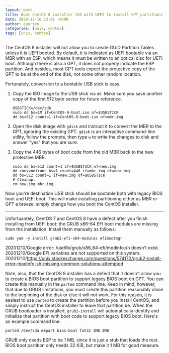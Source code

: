 ```yaml
---
layout: post
title: Boot CentOS 8 installer ISO with UEFI to install GPT partitions
date: 2020-12-16 23:01 -0600
author: quorten
categories: [unix, centos]
tags: [unix, centos]
---
```


The CentOS 8 installer will not allow you to create GUID Partition
Tables unless it is UEFI booted.  By default, it is indicated as UEFI
bootable via an MBR with an ESP, which means it must be written to an
optical disc for UEFI boot.  Although there is also a GPT, it does not
properly indicate the ESP partition.  And besides, most GPT tools
expect the protective copy of the GPT to be at the end of the disk,
not some other random location.

Fortunately, conversion to a bootable USB stick is easy.

<!-- more -->

1. Copy the ISO image to the USB stick via `dd`.  Make sure you save
   another copy of the first 512 byte sector for future reference.

   ```
   USBSTICK=/dev/sdb
   sudo dd bs=1M if=CentOS-8-boot.iso of=$USBSTICK
   dd bs=512 count=1 if=CentOS-8-boot.iso of=mbr.img
   ```

2. Open the disk image with `gdisk` and instruct it to convert the MBR
   to the GPT, ignoring the existing GPT.  `gdisk` is an interactive
   command-line utility, follow the prompts, then type `w` to write
   the changes to disk and answer "yes" that you are sure.

3. Copy the 446 bytes of boot code from the old MBR back to the new
   protective MBR.

   ```
   sudo dd bs=512 count=1 if=$USBSTICK of=new.img
   dd conv=notrunc bs=1 count=446 if=mbr.img of=new.img
   dd bs=512 count=1 if=new.img of=$USBSTICK
   # Cleanup:
   rm new.img mbr.img
   ```

Now you're destination USB stick should be bootable both with legacy
BIOS boot and UEFI boot.  This will make installing partitioning
either as MBR or GPT a breeze: simply change how you boot the CentOS
installer.

----------

Unfortuantely, CentOS 7 and CentOS 8 have a defect after you finish
installing from UEFI boot: the GRUB x86-64 EFI boot modules are
missing from the installation.  Install them manually as follows:

```
sudo yum -y install grub2-efi-x64-modules efibootmgr
```

20201210/Google error: /usr/lib/grub/x86_64-efi/modinfo.sh doesn't exist.  
20201210/Google EFI variables are not supported on this system.  
20201210/https://unix.stackexchange.com/questions/574170/grub2-install-error-modinfo-sh-missing-common-solutions-attempted

Note, also, that the CentOS 8 installer has a defect that it doesn't
allow you to create a BIOS boot partition to support legacy BIOS boot
on GPT.  You can create this manually in the `parted` command line.
Keep in mind, however, that due to GRUB limitations, you must create
this partition reasonably close to the beginning of the disk or else
it will not work.  For this reason, it is easiest to use `parted` to
create the partition before you install CentOS, and simply instruct
the CentOS installer to leave that partition be.  When the GRUB
bootloader is installed, `grub2-install` will automatically identify
and initialize that partition with boot code to support legacy BIOS
boot.  Here's an example command line:

```
parted /dev/sda mkpart bios-boot fat32 1MB 2MB
```

GRUB only needs ESP to be 1 MB, since it is just a stub that loads the
rest.  BIOS boot partition only needs 32 KiB, but make it 1 MB for
good measure.
